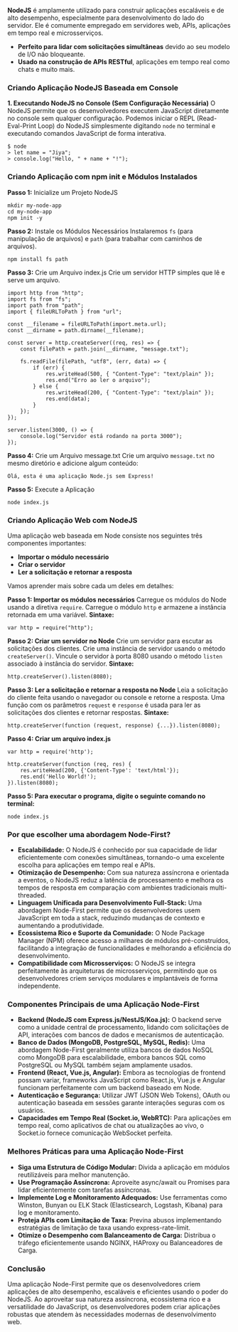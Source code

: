 **NodeJS** é amplamente utilizado para construir aplicações escaláveis e de alto desempenho, especialmente para desenvolvimento do lado do servidor. Ele é comumente empregado em servidores web, APIs, aplicações em tempo real e microsserviços.

- **Perfeito para lidar com solicitações simultâneas** devido ao seu modelo de I/O não bloqueante.
- **Usado na construção de APIs RESTful**, aplicações em tempo real como chats e muito mais.

### **Criando Aplicação NodeJS Baseada em Console**
**1. Executando NodeJS no Console (Sem Configuração Necessária)** O NodeJS permite que os desenvolvedores executem JavaScript diretamente no console sem qualquer configuração. Podemos iniciar o REPL (Read-Eval-Print Loop) do NodeJS simplesmente digitando `node` no terminal e executando comandos JavaScript de forma interativa.

```
$ node
> let name = "Jiya";
> console.log("Hello, " + name + "!");
```

### **Criando Aplicação com npm init e Módulos Instalados** 
**Passo 1:** Inicialize um Projeto NodeJS

```
mkdir my-node-app
cd my-node-app
npm init -y
```

**Passo 2:** Instale os Módulos Necessários Instalaremos `fs` (para manipulação de arquivos) e `path` (para trabalhar com caminhos de arquivos).

```
npm install fs path
```

**Passo 3:** Crie um Arquivo index.js Crie um servidor HTTP simples que lê e serve um arquivo.

```
import http from "http";
import fs from "fs";
import path from "path";
import { fileURLToPath } from "url";

const __filename = fileURLToPath(import.meta.url);
const __dirname = path.dirname(__filename);

const server = http.createServer((req, res) => {
    const filePath = path.join(__dirname, "message.txt");

    fs.readFile(filePath, "utf8", (err, data) => {
        if (err) {
            res.writeHead(500, { "Content-Type": "text/plain" });
            res.end("Erro ao ler o arquivo");
        } else {
            res.writeHead(200, { "Content-Type": "text/plain" });
            res.end(data);
        }
    });
});

server.listen(3000, () => {
    console.log("Servidor está rodando na porta 3000");
});
```

**Passo 4:** Crie um Arquivo message.txt Crie um arquivo `message.txt` no mesmo diretório e adicione algum conteúdo:

```
Olá, esta é uma aplicação Node.js sem Express!
```

**Passo 5:** Execute a Aplicação

```
node index.js
```


### **Criando Aplicação Web com NodeJS** 
Uma aplicação web baseada em Node consiste nos seguintes três componentes importantes:

- **Importar o módulo necessário**
- **Criar o servidor**
- **Ler a solicitação e retornar a resposta**

Vamos aprender mais sobre cada um deles em detalhes:

**Passo 1: Importar os módulos necessários** 
Carregue os módulos do Node usando a diretiva `require`. Carregue o módulo `http` e armazene a instância retornada em uma variável.
**Sintaxe:**

```
var http = require("http");
```

**Passo 2: Criar um servidor no Node** 
Crie um servidor para escutar as solicitações dos clientes. Crie uma instância de servidor usando o método `createServer()`. Vincule o servidor à porta 8080 usando o método `listen` associado à instância do servidor.
**Sintaxe:**

```
http.createServer().listen(8080);
```

**Passo 3: Ler a solicitação e retornar a resposta no Node** 
Leia a solicitação do cliente feita usando o navegador ou console e retorne a resposta. Uma função com os parâmetros `request` e `response` é usada para ler as solicitações dos clientes e retornar respostas.
**Sintaxe:**

```
http.createServer(function (request, response) {...}).listen(8080);
```

**Passo 4: Criar um arquivo index.js**

```
var http = require('http');
 
http.createServer(function (req, res) {
    res.writeHead(200, {'Content-Type': 'text/html'});
    res.end('Hello World!');
}).listen(8080);
```

**Passo 5: Para executar o programa, digite o seguinte comando no terminal:**

```
node index.js
```


### **Por que escolher uma abordagem Node-First?**

- **Escalabilidade:** O NodeJS é conhecido por sua capacidade de lidar eficientemente com conexões simultâneas, tornando-o uma excelente escolha para aplicações em tempo real e APIs.
- **Otimização de Desempenho:** Com sua natureza assíncrona e orientada a eventos, o NodeJS reduz a latência de processamento e melhora os tempos de resposta em comparação com ambientes tradicionais multi-threaded.
- **Linguagem Unificada para Desenvolvimento Full-Stack:** Uma abordagem Node-First permite que os desenvolvedores usem JavaScript em toda a stack, reduzindo mudanças de contexto e aumentando a produtividade.
- **Ecossistema Rico e Suporte da Comunidade:** O Node Package Manager (NPM) oferece acesso a milhares de módulos pré-construídos, facilitando a integração de funcionalidades e melhorando a eficiência do desenvolvimento.
- **Compatibilidade com Microsserviços:** O NodeJS se integra perfeitamente às arquiteturas de microsserviços, permitindo que os desenvolvedores criem serviços modulares e implantáveis de forma independente.

### **Componentes Principais de uma Aplicação Node-First**

- **Backend (NodeJS com Express.js/NestJS/Koa.js):** O backend serve como a unidade central de processamento, lidando com solicitações de API, interações com bancos de dados e mecanismos de autenticação.
- **Banco de Dados (MongoDB, PostgreSQL, MySQL, Redis):** Uma abordagem Node-First geralmente utiliza bancos de dados NoSQL como MongoDB para escalabilidade, embora bancos SQL como PostgreSQL ou MySQL também sejam amplamente usados.
- **Frontend (React, Vue.js, Angular):** Embora as tecnologias de frontend possam variar, frameworks JavaScript como React.js, Vue.js e Angular funcionam perfeitamente com um backend baseado em Node.
- **Autenticação e Segurança:** Utilizar JWT (JSON Web Tokens), OAuth ou autenticação baseada em sessões garante interações seguras com os usuários.
- **Capacidades em Tempo Real (Socket.io, WebRTC):** Para aplicações em tempo real, como aplicativos de chat ou atualizações ao vivo, o Socket.io fornece comunicação WebSocket perfeita.

### **Melhores Práticas para uma Aplicação Node-First**

- **Siga uma Estrutura de Código Modular:** Divida a aplicação em módulos reutilizáveis para melhor manutenção.
- **Use Programação Assíncrona:** Aproveite async/await ou Promises para lidar eficientemente com tarefas assíncronas.
- **Implemente Log e Monitoramento Adequados:** Use ferramentas como Winston, Bunyan ou ELK Stack (Elasticsearch, Logstash, Kibana) para log e monitoramento.
- **Proteja APIs com Limitação de Taxa:** Previna abusos implementando estratégias de limitação de taxa usando express-rate-limit.
- **Otimize o Desempenho com Balanceamento de Carga:** Distribua o tráfego eficientemente usando NGINX, HAProxy ou Balanceadores de Carga.

### **Conclusão** 
Uma aplicação Node-First permite que os desenvolvedores criem aplicações de alto desempenho, escaláveis e eficientes usando o poder do NodeJS. Ao aproveitar sua natureza assíncrona, ecossistema rico e a versatilidade do JavaScript, os desenvolvedores podem criar aplicações robustas que atendem às necessidades modernas de desenvolvimento web.










